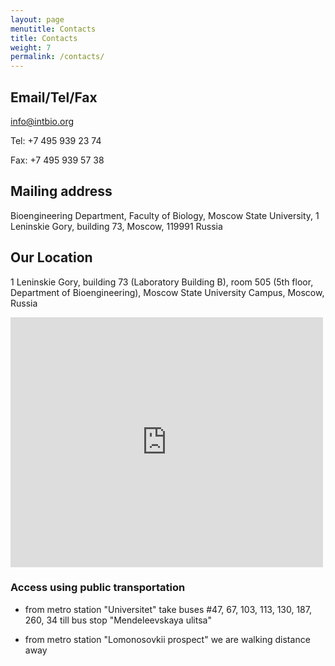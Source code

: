 ```yaml
---
layout: page
menutitle: Contacts
title: Contacts
weight: 7
permalink: /contacts/
---
```


## Email/Tel/Fax

info@intbio.org

Tel: +7 495 939 23 74

Fax: +7 495 939 57 38

## Mailing address
 Bioengineering Department, Faculty of Biology, Moscow State University,
 1 Leninskie Gory, building 73, Moscow, 119991 Russia

## Our Location
1 Leninskie Gory, building 73 (Laboratory Building B), room 505 (5th floor, Department of Bioengineering),
Moscow State University Campus, Moscow, Russia

<iframe src="https://www.google.com/maps/embed?pb=!1m14!1m8!1m3!1d4496.1592142626805!2d37.519236!3d55.704988!3m2!1i1024!2i768!4f13.1!3m3!1m2!1s0x0%3A0x0!2zNTXCsDQyJzE3LjEiTiAzN8KwMzEnMDkuMCJF!5e0!3m2!1sen!2sus!4v1508304785705" width="500" height="400" frameborder="0" style="border:0" allowfullscreen></iframe>

### Access using public transportation
- from metro station "Universitet" take buses #47, 67, 103, 113, 130, 187, 260, 34 till bus stop "Mendeleevskaya ulitsa"

- from metro station "Lomonosovkii prospect" we are walking distance away

